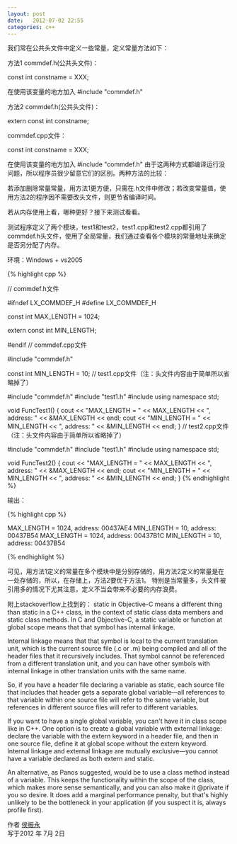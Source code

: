```yaml
---
layout: post
date:   2012-07-02 22:55
categories: c++
---
```


我们常在公共头文件中定义一些常量，定义常量方法如下：

方法1
commdef.h(公共头文件)：

const int constname = XXX;

在使用该变量的地方加入 #include "commdef.h"

方法2
commdef.h(公共头文件)：

extern const int constname;

commdef.cpp文件：

const int constname = XXX;

在使用该变量的地方加入 #include "commdef.h"
由于这两种方式都编译运行没问题，所以程序员很少留意它们的区别。两种方法的比较：

若添加删除常量常量，用方法1更方便，只需在.h文件中修改；若改变常量值，使用方法2的程序因不需要改头文件，则更节省编译时间。

若从内存使用上看，哪种更好？接下来测试看看。

测试程序定义了两个模块，test1和test2，test1.cpp和test2.cpp都引用了commdef.h头文件，使用了全局常量，我们通过查看各个模块的常量地址来确定是否另分配了内存。

环境：Windows + vs2005

{% highlight cpp %}

// commdef.h文件

#ifndef LX_COMMDEF_H
#define LX_COMMDEF_H

const int MAX_LENGTH = 1024;

extern const int MIN_LENGTH;

#endif
// commdef.cpp文件

#include "commdef.h"

const int MIN_LENGTH = 10;
// test1.cpp文件（注：头文件内容由于简单所以省略掉了）

#include "commdef.h"
#include "test1.h"
#include <iostream>
using namespace std;

void FuncTest1()
{
  cout << "MAX_LENGTH = " << MAX_LENGTH << ", address: " << &MAX_LENGTH << endl;
  cout << "MIN_LENGTH = " << MIN_LENGTH << ", address: " << &MIN_LENGTH << endl;
}
// test2.cpp文件（注：头文件内容由于简单所以省略掉了）

#include "commdef.h"
#include "test1.h"
#include <iostream>
using namespace std;

void FuncTest2()
{
  cout << "MAX_LENGTH = " << MAX_LENGTH << ", address: " << &MAX_LENGTH << endl;
  cout << "MIN_LENGTH = " << MIN_LENGTH << ", address: " << &MIN_LENGTH << endl;
}
{% endhighlight %}

输出：

{% highlight cpp %}

MAX_LENGTH = 1024, address: 00437AE4
MIN_LENGTH = 10, address: 00437B54
MAX_LENGTH = 1024, address: 00437B1C
MIN_LENGTH = 10, address: 00437B54

{% endhighlight %}

可见，用方法1定义的常量在多个模块中是分别存储的，用方法2定义的常量是在一处存储的，所以，在存储上，方法2要优于方法1。
特别是当常量多，头文件被引用多的情况下尤其注意，定义不当会带来不必要的内存浪费。


附上stackoverflow上找到的：
static in Objective-C means a different thing than static in a C++ class, in the context of static class data members and static class methods. In C and Objective-C, a static variable or function at global scope means that that symbol has internal linkage.


Internal linkage means that that symbol is local to the current translation unit, which is the current source file (.c or .m) being compiled and all of the header files that it recursively includes. That symbol cannot be referenced from a different translation unit, and you can have other symbols with internal linkage in other translation units with the same name.


So, if you have a header file declaring a variable as static, each source file that includes that header gets a separate global variable—all references to that variable within one source file will refer to the same variable, but references in different source files will refer to different variables.


If you want to have a single global variable, you can't have it in class scope like in C++. One option is to create a global variable with external linkage: declare the variable with the extern keyword in a header file, and then in one source file, define it at global scope without the extern keyword. Internal linkage and external linkage are mutually exclusive—you cannot have a variable declared as both extern and static.


An alternative, as Panos suggested, would be to use a class method instead of a variable. This keeps the functionality within the scope of the class, which makes more sense semantically, and you can also make it @private if you so desire. It does add a marginal performance penalty, but that's highly unlikely to be the bottleneck in your application (if you suspect it is, always profile first).


作者 [侯振永][1]     
写于2012 年 7月 2日

[1]: https://zhenyonghou.github.io/